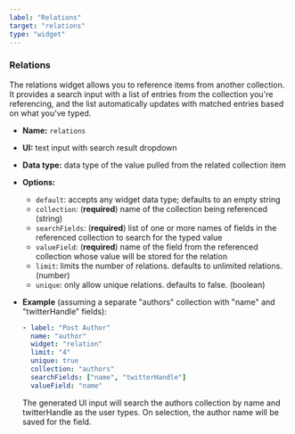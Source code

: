 ```yaml
---
label: "Relations"
target: "relations"
type: "widget"
---
```


### Relations

The relations widget allows you to reference items from another collection. It provides a search input with a list of entries from the collection you're referencing, and the list automatically updates with matched entries based on what you've typed.

- **Name:** `relations`
- **UI:** text input with search result dropdown
- **Data type:** data type of the value pulled from the related collection item
- **Options:**
  - `default`: accepts any widget data type; defaults to an empty string
  - `collection`: (**required**) name of the collection being referenced (string)
  - `searchFields`: (**required**) list of one or more names of fields in the referenced collection to search for the typed value
  - `valueField`: (**required**) name of the field from the referenced collection whose value will be stored for the relation
  - `limit`: limits the number of relations. defaults to unlimited relations. (number)
  - `unique`: only allow unique relations. defaults to false. (boolean)

- **Example** (assuming a separate "authors" collection with "name" and "twitterHandle" fields):

  ```yaml
  - label: "Post Author"
    name: "author"
    widget: "relation"
    limit: "4"
    unique: true
    collection: "authors"
    searchFields: ["name", "twitterHandle"]
    valueField: "name"
  ```
  The generated UI input will search the authors collection by name and twitterHandle as the user types. On selection, the author name will be saved for the field.

